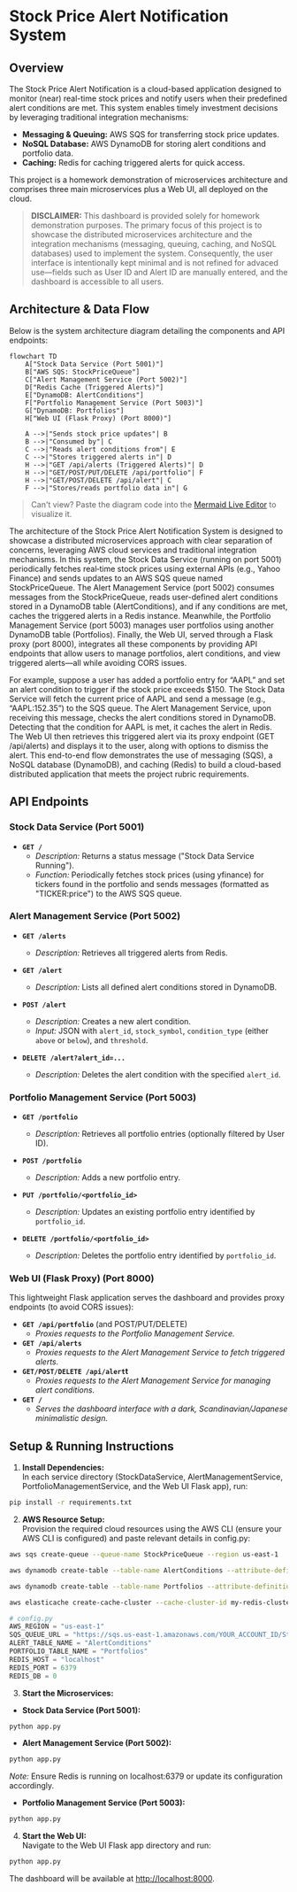 # Stock Price Alert Notification System

## Overview
The Stock Price Alert Notification is a cloud-based application designed to monitor (near) real-time stock prices and notify users when their predefined alert conditions are met. This system enables timely investment decisions by leveraging traditional integration mechanisms:
- **Messaging & Queuing:** AWS SQS for transferring stock price updates.
- **NoSQL Database:** AWS DynamoDB for storing alert conditions and portfolio data.
- **Caching:** Redis for caching triggered alerts for quick access.

This project is a homework demonstration of microservices architecture and comprises three main microservices plus a Web UI, all deployed on the cloud.

> **DISCLAIMER:** This dashboard is provided solely for homework demonstration purposes. The primary focus of this project is to showcase the distributed microservices architecture and the integration mechanisms (messaging, queuing, caching, and NoSQL databases) used to implement the system. Consequently, the user interface is intentionally kept minimal and is not refined for advaced use—fields such as User ID and Alert ID are manually entered, and the dashboard is accessible to all users.

## Architecture & Data Flow

Below is the system architecture diagram detailing the components and API endpoints:

```mermaid
flowchart TD
    A["Stock Data Service (Port 5001)"]
    B["AWS SQS: StockPriceQueue"]
    C["Alert Management Service (Port 5002)"]
    D["Redis Cache (Triggered Alerts)"]
    E["DynamoDB: AlertConditions"]
    F["Portfolio Management Service (Port 5003)"]
    G["DynamoDB: Portfolios"]
    H["Web UI (Flask Proxy) (Port 8000)"]

    A -->|"Sends stock price updates"| B
    B -->|"Consumed by"| C
    C -->|"Reads alert conditions from"| E
    C -->|"Stores triggered alerts in"| D
    H -->|"GET /api/alerts (Triggered Alerts)"| D
    H -->|"GET/POST/PUT/DELETE /api/portfolio"| F
    H -->|"GET/POST/DELETE /api/alert"| C
    F -->|"Stores/reads portfolio data in"| G
```
> Can't view? Paste the diagram code into the [Mermaid Live Editor](https://mermaid-js.github.io/mermaid-live-editor/) to visualize it.

The architecture of the Stock Price Alert Notification System is designed to showcase a distributed microservices approach with clear separation of concerns, leveraging AWS cloud services and traditional integration mechanisms. In this system, the Stock Data Service (running on port 5001) periodically fetches real‑time stock prices using external APIs (e.g., Yahoo Finance) and sends updates to an AWS SQS queue named StockPriceQueue. The Alert Management Service (port 5002) consumes messages from the StockPriceQueue, reads user-defined alert conditions stored in a DynamoDB table (AlertConditions), and if any conditions are met, caches the triggered alerts in a Redis instance. Meanwhile, the Portfolio Management Service (port 5003) manages user portfolios using another DynamoDB table (Portfolios). Finally, the Web UI, served through a Flask proxy (port 8000), integrates all these components by providing API endpoints that allow users to manage portfolios, alert conditions, and view triggered alerts—all while avoiding CORS issues.

For example, suppose a user has added a portfolio entry for “AAPL” and set an alert condition to trigger if the stock price exceeds $150. The Stock Data Service will fetch the current price of AAPL and send a message (e.g., “AAPL:152.35”) to the SQS queue. The Alert Management Service, upon receiving this message, checks the alert conditions stored in DynamoDB. Detecting that the condition for AAPL is met, it caches the alert in Redis. The Web UI then retrieves this triggered alert via its proxy endpoint (GET /api/alerts) and displays it to the user, along with options to dismiss the alert. This end-to-end flow demonstrates the use of messaging (SQS), a NoSQL database (DynamoDB), and caching (Redis) to build a cloud-based distributed application that meets the project rubric requirements.

## API Endpoints

### Stock Data Service (Port 5001)
- **`GET /`**  
    - _Description:_ Returns a status message ("Stock Data Service Running").  
    - _Function:_ Periodically fetches stock prices (using yfinance) for tickers found in the portfolio and sends messages (formatted as "TICKER:price") to the AWS SQS queue.

### Alert Management Service (Port 5002)
- **`GET /alerts`**  
    - _Description:_ Retrieves all triggered alerts from Redis.
  
- **`GET /alert`**  
    - _Description:_ Lists all defined alert conditions stored in DynamoDB.
  
- **`POST /alert`**  
    - _Description:_ Creates a new alert condition.  
    - _Input:_ JSON with `alert_id`, `stock_symbol`, `condition_type` (either `above` or `below`), and `threshold`.

- **`DELETE /alert?alert_id=...`**  
    - _Description:_ Deletes the alert condition with the specified `alert_id`.

### Portfolio Management Service (Port 5003)
- **`GET /portfolio`**  
    - _Description:_ Retrieves all portfolio entries (optionally filtered by User ID).
  
- **`POST /portfolio`**  
    - _Description:_ Adds a new portfolio entry.
  
- **`PUT /portfolio/<portfolio_id>`**  
    - _Description:_ Updates an existing portfolio entry identified by `portfolio_id`.
  
- **`DELETE /portfolio/<portfolio_id>`**  
    - _Description:_ Deletes the portfolio entry identified by `portfolio_id`.

### Web UI (Flask Proxy) (Port 8000)
This lightweight Flask application serves the dashboard and provides proxy endpoints (to avoid CORS issues):
- **`GET /api/portfolio`** (and POST/PUT/DELETE)  
    - _Proxies requests to the Portfolio Management Service._
- **`GET /api/alerts`**  
    - _Proxies requests to the Alert Management Service to fetch triggered alerts._
- **`GET/POST/DELETE /api/alert`t**  
    - _Proxies requests to the Alert Management Service for managing alert conditions._
- **`GET /`**  
    - _Serves the dashboard interface with a dark, Scandinavian/Japanese minimalistic design._

## Setup & Running Instructions

1. **Install Dependencies:**  
   In each service directory (StockDataService, AlertManagementService, PortfolioManagementService, and the Web UI Flask app), run:
```bash
pip install -r requirements.txt
```

2. **AWS Resource Setup:**  
   Provision the required cloud resources using the AWS CLI (ensure your AWS CLI is configured) and paste relevant details in config.py:

```bash
aws sqs create-queue --queue-name StockPriceQueue --region us-east-1

aws dynamodb create-table --table-name AlertConditions --attribute-definitions AttributeName=alert_id,AttributeType=S --key-schema AttributeName=alert_id,KeyType=HASH --provisioned-throughput ReadCapacityUnits=5,WriteCapacityUnits=5 --region us-east-1

aws dynamodb create-table --table-name Portfolios --attribute-definitions AttributeName=portfolio_id,AttributeType=S --key-schema AttributeName=portfolio_id,KeyType=HASH --provisioned-throughput ReadCapacityUnits=5,WriteCapacityUnits=5 --region us-east-1

aws elasticache create-cache-cluster --cache-cluster-id my-redis-cluster --engine redis --cache-node-type cache.t2.micro --num-cache-nodes 1 --region us-east-1
```

```python
# config.py
AWS_REGION = "us-east-1"
SQS_QUEUE_URL = "https://sqs.us-east-1.amazonaws.com/YOUR_ACCOUNT_ID/StockPriceQueue"
ALERT_TABLE_NAME = "AlertConditions"
PORTFOLIO_TABLE_NAME = "Portfolios"
REDIS_HOST = "localhost"
REDIS_PORT = 6379
REDIS_DB = 0
```

3. **Start the Microservices:**  

- **Stock Data Service (Port 5001):**  
     
```bash
python app.py
```

- **Alert Management Service (Port 5002):**  
     
```bash
python app.py
```
   *Note:* Ensure Redis is running on localhost:6379 or update its configuration accordingly.
     
- **Portfolio Management Service (Port 5003):**  
     
```bash
python app.py
```

4. **Start the Web UI:**  
   Navigate to the Web UI Flask app directory and run:

```bash
python app.py
```

   The dashboard will be available at [http://localhost:8000](http://localhost:8000).

